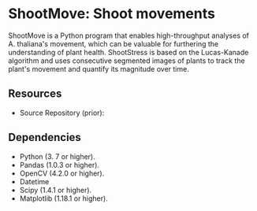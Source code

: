 # ShootMove: Shoot movements 
ShootMove is a Python program that enables high-throughput analyses of A. thaliana's movement, which can be valuable for furthering the understanding of plant health. ShootStress is based on the Lucas-Kanade algorithm and uses consecutive segmented images of plants to track the plant's movement and quantify its magnitude over time.

## Resources

* Source Repository (prior): 


## Dependencies
* Python (3. 7 or higher).
* Pandas (1.0.3 or higher).
* OpenCV (4.2.0 or higher).
* Datetime
* Scipy (1.4.1 or higher).
* Matplotlib (1.18.1 or higher).
